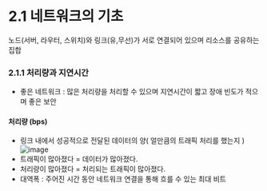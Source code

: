 # 2.1 네트워크의 기초
노드(서버, 라우터, 스위치)와 링크(유,무선)가 서로 연결되어 있으며 리소스를 공유하는 집합

### 2.1.1 처리량과 지연시간
- 좋은 네트워크 : 많은 처리량을 처리할 수 있으며 지연시간이 짧고 장애 빈도가 적으며 좋은 보안
#### 처리량 (bps)
- 링크 내에서 성공적으로 전달된 데이터의 양( 얼만큼의 트래픽 처리를 했는지 )
![image](https://github.com/98000001/CS-Study/assets/96863137/8780807d-c718-4ff8-b45f-df3917e7de03)
- 트래픽이 많아졌다 = 데이터가 많아졌다.
- 처리량이 많아졌다 = 처리되는 트래픽이 많아졌다.
- 대역폭 : 주어진 시간 동안 네트워크 연결을 통해 흐를 수 있는 최대 비트 
